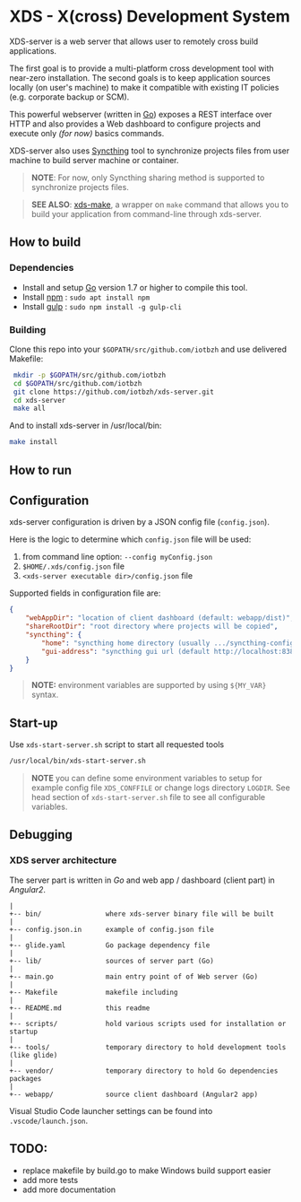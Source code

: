 # XDS - X(cross) Development System

XDS-server is a web server that allows user to remotely cross build applications.

The first goal is to provide a multi-platform cross development tool with
near-zero installation.
The second goals is to keep application sources locally (on user's machine) to
make it compatible with existing IT policies (e.g. corporate backup or SCM).

This powerful webserver (written in [Go](https://golang.org)) exposes a REST
interface over HTTP and also provides a Web dashboard to configure projects and execute only _(for now)_ basics commands.

XDS-server also uses [Syncthing](https://syncthing.net/) tool to synchronize
projects files from user machine to build server machine or container.

> **NOTE**: For now, only Syncthing sharing method is supported to synchronize
projects files.

> **SEE ALSO**: [xds-make](https://github.com/iotbzh/xds-make), a wrapper on `make`
command that allows you to build your application from command-line through
xds-server.


## How to build

### Dependencies

- Install and setup [Go](https://golang.org/doc/install) version 1.7 or
higher to compile this tool.
- Install [npm](https://www.npmjs.com/) : `sudo apt install npm`
- Install [gulp](http://gulpjs.com/) : `sudo npm install -g gulp-cli`


### Building

Clone this repo into your `$GOPATH/src/github.com/iotbzh` and use delivered Makefile:
```bash
 mkdir -p $GOPATH/src/github.com/iotbzh
 cd $GOPATH/src/github.com/iotbzh
 git clone https://github.com/iotbzh/xds-server.git
 cd xds-server
 make all
```

And to install xds-server in /usr/local/bin:
```bash
make install
```

## How to run

## Configuration

xds-server configuration is driven by a JSON config file (`config.json`).

Here is the logic to determine which `config.json` file will be used:
1. from command line option: `--config myConfig.json`
2. `$HOME/.xds/config.json` file
3. `<xds-server executable dir>/config.json` file

Supported fields in configuration file are:
```json
{
    "webAppDir": "location of client dashboard (default: webapp/dist)",
    "shareRootDir": "root directory where projects will be copied",
    "syncthing": {
        "home": "syncthing home directory (usually .../syncthing-config)",
        "gui-address": "syncthing gui url (default http://localhost:8384)"
    }
}
```

>**NOTE:** environment variables are supported by using `${MY_VAR}` syntax.

## Start-up

Use `xds-start-server.sh` script to start all requested tools
```bash
/usr/local/bin/xds-start-server.sh
```

>**NOTE** you can define some environment variables to setup for example
config file `XDS_CONFFILE` or change logs directory `LOGDIR`.
See head section of `xds-start-server.sh` file to see all configurable variables.


## Debugging

### XDS server architecture

The server part is written in *Go* and web app / dashboard (client part) in
*Angular2*.

```
|
+-- bin/                where xds-server binary file will be built
|
+-- config.json.in      example of config.json file
|
+-- glide.yaml          Go package dependency file
|
+-- lib/                sources of server part (Go)
|
+-- main.go             main entry point of of Web server (Go)
|
+-- Makefile            makefile including
|
+-- README.md           this readme
|
+-- scripts/            hold various scripts used for installation or startup
|
+-- tools/              temporary directory to hold development tools (like glide)
|
+-- vendor/             temporary directory to hold Go dependencies packages
|
+-- webapp/             source client dashboard (Angular2 app)
```

Visual Studio Code launcher settings can be found into `.vscode/launch.json`.


## TODO:
- replace makefile by build.go to make Windows build support easier
- add more tests
- add more documentation
